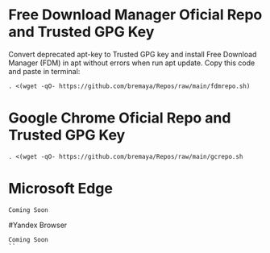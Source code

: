 # Free Download Manager Oficial Repo and Trusted GPG Key
Convert deprecated apt-key to Trusted GPG key and install Free Download Manager (FDM) in apt without errors when run apt update.
Copy this code and paste in terminal:
```
. <(wget -qO- https://github.com/bremaya/Repos/raw/main/fdmrepo.sh)
```
# Google Chrome Oficial Repo and Trusted GPG Key
```
. <(wget -qO- https://github.com/bremaya/Repos/raw/main/gcrepo.sh
```
# Microsoft Edge
```
Coming Soon
```
#Yandex Browser
```
Coming Soon
``
